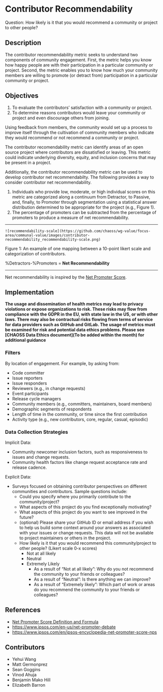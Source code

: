 # Contributor Recommendability

Question: How likely is it that you would recommend a community or project to other people? 

## Description
The contributor recommendability metric seeks to understand two components of community engagement. First, the metric helps you know how happy people are with their participation in a particular community or project. Second, the metric enables you to know how much your community members are willing to promote (or detract from) participation in a particular community or project. 

## Objectives
1. To evaluate the contributors’ satisfaction with a community or project.
2. To determine reasons contributors would leave your community or project and even discourage others from joining.

Using feedback from members, the community would set up a process to improve itself through the cultivation of community members who indicate they would recommend or not recommend a community or project. 

The contributor recomendability metric can identify areas of an open source project where contributors are dissatisfied or leaving. This metric could indicate underlying diversity, equity, and inclusion concerns that may be present in a project. 

Additionally, the contributor recommendability metric can be used to develop contributor net recommendabilty. The following provides a way to consider contributor net  recommendability. 



1. Individuals who provide low, moderate, or high individual scores on this metric are categorized along a continuum from Detractor, to Passive, and, finally, to Promoter through segmentation using a statistical answer distribution determined to be appropriate for the project (e.g., Figure 1). 
2. The percentage of promoters can be subtracted from the percentage of promoters to produce a measure of net recommendability.

---

`![recommendability-scale](https://github.com/chaoss/wg-value/focus-area/communal-value/images/contributor-recommendability_recommendability-scale.png)`


Figure 1: An example of one mapping between a 10-point likert scale and categorization of contributors. 

%Detractors-%Promoters = **Net Recommendability**

---
Net recommendability is inspired by the [Net Promoter Score](https://www.surveymonkey.com/mp/net-promoter-score-definition-formula/).

## Implementation

__The usage and dissemination of health metrics may lead to privacy violations or expose organizations to risk. These risks may flow from compliance with the GDPR in the EU, with state law in the US, or with other laws. There may also be contractual risks flowing from terms of service for data providers such as GitHub and GitLab. The usage of metrics must be examined for risk and potential data ethics problems. Please see [CHAOSS Data Ethics document](To be added within the month) for additional guidance__

### Filters 
By location of engagement. For example, by asking from:


* Code committer 
* Issue reporters
* Issue responders
* Reviewers (e.g., in change requests)
* Event participants
* Release cycle managers
* Community members (e.g., committers, maintainers, board members)
* Demographic segments of respondents
* Length of time in the community, or time since the first contribution
* Activity type (e.g., new contributors, core, regular, casual, episodic)

### Data Collection Strategies 
Implicit Data: 



* Community newcomer inclusion factors, such as responsiveness to issues and change requests. 
* Community health factors like change request acceptance rate and release cadence. 

Explicit Data: 



* Surveys focused on obtaining contributor perspectives on different communities and contributors. Sample questions include: 
    * Could you specify where you primarily contribute to the community/project? 
    * What aspects of this project do you find exceptionally motivating?
    * What aspects of this project do you want to see improved in the future?
    * (optional) Please share your GitHub ID or email address if you wish to help us build some context around your answers as associated with your issues or change requests. This data will not be available to project maintainers or others in the project.
    * How likely is it that you would recommend this community/project to other people? (Likert scale 0-x scores)
        * Not at all likely
        * Neutral
        * Extremely Likely
          * As a result of “Not at all likely”: Why do you not recommend the community to your friends or colleagues?
          * As a result of “Neutral”: Is there anything we can improve?
          * As a result of “Extremely likely”: Which part of work or areas do you recommend the community to your friends or colleagues?

## References
* [Net Promoter Score Definition and Formula](https://www.surveymonkey.com/mp/net-promoter-score-definition-formula/)
* https://www.ipsos.com/en-us/net-promoter-debate
* https://www.ipsos.com/en/ipsos-encyclopedia-net-promoter-score-nps 

## Contributors
* Yehui Wang 
* Matt Germonprez 
* Sean Goggins 
* Vinod Ahuja 
* Benjamin Mako Hill
* Elizabeth Barron 
